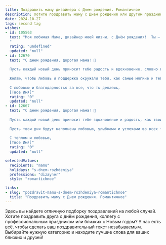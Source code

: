 ```yaml
---
title: Поздравить маму дизайнера c Днем рождения. Романтичное
description: Хотите поздравить маму c Днем рождения или другим праздником? Наш ИИ создаст незабываемое поздравление, а вы обязательно выделитесь среди других.  
date: 2024-10-27
tags: second tag
wishes:
- id: 105563
  text: "Моя любимая Мама, дизайнер моей жизни, с Днём рождения!  Ты – воплощение красоты и гармонии, творец чудес, умело сочетающий яркие краски жизни в совершенную, неповторимую картину.  Пусть каждый твой день будет полон вдохновения, любви и радости, а сердце  всегда будет переполнено счастьем и теплом.  Я бесконечно люблю тебя!
  "
  rating: "undefined"
  updated: "null"
- id: 12670
  text: "С днем рождения, дорогая мама! 🎉
  
  Пусть каждый новый день приносит тебе радость и вдохновение, словно лучи солнца, пробивающиеся сквозь облака. Ты не только мама, но и непревзойденный дизайнер, чьи работы украшают жизнь многих. Пусть твои творческие идеи всегда цветут, как прекрасные цветы в саду.
  
  Желаю, чтобы любовь и поддержка окружали тебя, как самые мягкие и теплые одеяла. Пусть твои мечты продолжают сбываться, а каждый новый проект приносит не только успех, но и истинное наслаждение.
  
  С любовью и благодарностью за все, что ты делаешь,
  [Твое Имя]"
  rating: "0"
  updated: "null"
- id: 12667
  text: "С днем рождения, дорогая мама! 🎉
  
  Пусть каждый новый день приносит тебе вдохновение и радость, как твои замечательные дизайнерские идеи приносят счастье и красоту в нашу жизнь. Ты всегда была для меня источником вдохновения и поддержки, и я благодарю тебя за это.
  
  Пусть твои дни будут наполнены любовью, улыбками и успехами во всех твоих начинаниях. Ты заслуживаешь только самого лучшего!
  
  С теплом и любовью,
  [Твое Имя]"
  rating: "0"
  updated: "null"

selectedValues:
  recipients: "mamu"
  holidays: "s-dnem-rozhdeniya"
  professions: "dizayner"
  style: "romantichnoe"

links:
- slug: "pozdravit-mamu-s-dnem-rozhdeniya-romantichnoe"
  title: "Поздравить маму c Днем рождения. Романтичное"
---
```


Здесь вы найдете отличную подборку поздравлений на любой случай. 
Хотите поздравить друга с днём рождения, коллегу с профессиональным праздником или близких с Новым годом? У нас есть всё, чтобы сделать ваш поздравительный текст незабываемым. Выбирайте нужную категорию и находите лучшие слова для ваших близких и друзей!
